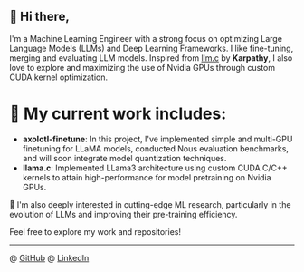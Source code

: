 <!--
**yuvrajsagar17/yuvrajsagar17** is a ✨ _special_ ✨ repository because its `README.md` (this file) appears on your GitHub profile.

Here are some ideas to get you started:

- 🔭 I’m currently working on ...
- 🌱 I’m currently learning ...
- 👯 I’m looking to collaborate on ...
- 🤔 I’m looking for help with ...
- 💬 Ask me about ...
- 📫 How to reach me: ...
- 😄 Pronouns: ...
- ⚡ Fun fact: ...
-->

## 👋 Hi there,

I'm a Machine Learning Engineer with a strong focus on optimizing Large Language Models (LLMs) and Deep Learning Frameworks. I like fine-tuning, merging and evaluating LLM models. Inspired from [llm.c](https://github.com/karpathy/llm.c) by **Karpathy**, I also love to explore and maximizing the use of Nvidia GPUs through custom CUDA kernel optimization.

# 🔬 My current work includes:

- **axolotl-finetune**: In this project, I've implemented simple and multi-GPU finetuning for LLaMA models, conducted Nous evaluation benchmarks, and will soon integrate model quantization techniques.
- **llama.c**: Implemented LLama3 architecture using custom CUDA C/C++ kernels to attain high-performance for model pretraining on Nvidia GPUs.

🚀 I'm also deeply interested in cutting-edge ML research, particularly in the evolution of LLMs and improving their pre-training efficiency.

Feel free to explore my work and repositories!

---

@ [GitHub](https://github.com/yourusername) @ [LinkedIn](https://www.linkedin.com/in/yuvraj-sagar-514806227/)
